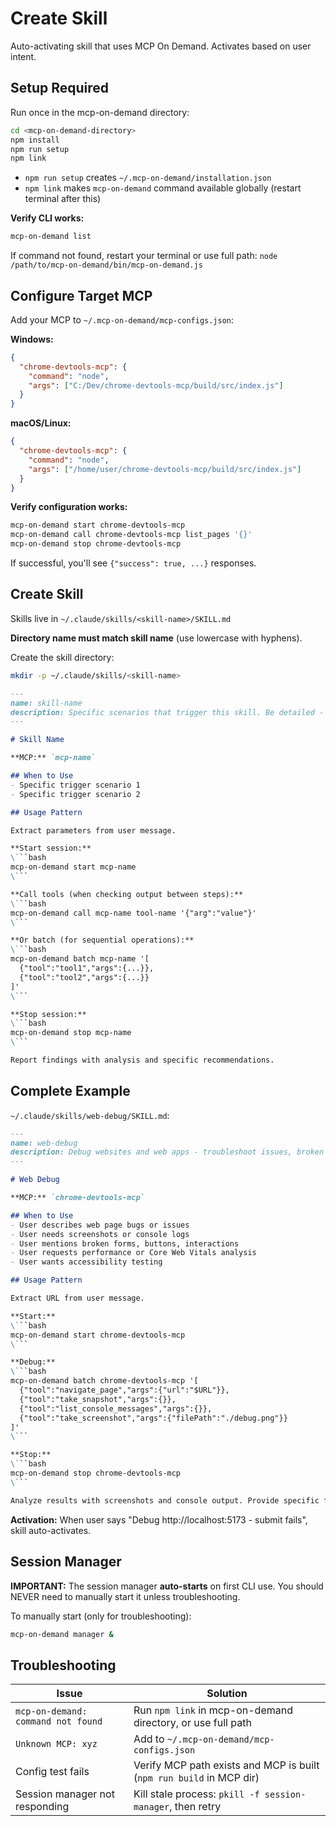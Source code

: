 # Create Skill

Auto-activating skill that uses MCP On Demand. Activates based on user intent.

## Setup Required

Run once in the mcp-on-demand directory:
```bash
cd <mcp-on-demand-directory>
npm install
npm run setup
npm link
```

- `npm run setup` creates `~/.mcp-on-demand/installation.json`
- `npm link` makes `mcp-on-demand` command available globally (restart terminal after this)

**Verify CLI works:**
```bash
mcp-on-demand list
```

If command not found, restart your terminal or use full path: `node /path/to/mcp-on-demand/bin/mcp-on-demand.js`

## Configure Target MCP

Add your MCP to `~/.mcp-on-demand/mcp-configs.json`:

**Windows:**
```json
{
  "chrome-devtools-mcp": {
    "command": "node",
    "args": ["C:/Dev/chrome-devtools-mcp/build/src/index.js"]
  }
}
```

**macOS/Linux:**
```json
{
  "chrome-devtools-mcp": {
    "command": "node",
    "args": ["/home/user/chrome-devtools-mcp/build/src/index.js"]
  }
}
```

**Verify configuration works:**
```bash
mcp-on-demand start chrome-devtools-mcp
mcp-on-demand call chrome-devtools-mcp list_pages '{}'
mcp-on-demand stop chrome-devtools-mcp
```

If successful, you'll see `{"success": true, ...}` responses.

## Create Skill

Skills live in `~/.claude/skills/<skill-name>/SKILL.md`

**Directory name must match skill name** (use lowercase with hyphens).

Create the skill directory:
```bash
mkdir -p ~/.claude/skills/<skill-name>
```

```markdown
---
name: skill-name
description: Specific scenarios that trigger this skill. Be detailed - determines auto-activation.
---

# Skill Name

**MCP:** `mcp-name`

## When to Use
- Specific trigger scenario 1
- Specific trigger scenario 2

## Usage Pattern

Extract parameters from user message.

**Start session:**
\```bash
mcp-on-demand start mcp-name
\```

**Call tools (when checking output between steps):**
\```bash
mcp-on-demand call mcp-name tool-name '{"arg":"value"}'
\```

**Or batch (for sequential operations):**
\```bash
mcp-on-demand batch mcp-name '[
  {"tool":"tool1","args":{...}},
  {"tool":"tool2","args":{...}}
]'
\```

**Stop session:**
\```bash
mcp-on-demand stop mcp-name
\```

Report findings with analysis and specific recommendations.
```

## Complete Example

`~/.claude/skills/web-debug/SKILL.md`:

```markdown
---
name: web-debug
description: Debug websites and web apps - troubleshoot issues, broken interactions, performance, console errors, screenshots, accessibility
---

# Web Debug

**MCP:** `chrome-devtools-mcp`

## When to Use
- User describes web page bugs or issues
- User needs screenshots or console logs
- User mentions broken forms, buttons, interactions
- User requests performance or Core Web Vitals analysis
- User wants accessibility testing

## Usage Pattern

Extract URL from user message.

**Start:**
\```bash
mcp-on-demand start chrome-devtools-mcp
\```

**Debug:**
\```bash
mcp-on-demand batch chrome-devtools-mcp '[
  {"tool":"navigate_page","args":{"url":"$URL"}},
  {"tool":"take_snapshot","args":{}},
  {"tool":"list_console_messages","args":{}},
  {"tool":"take_screenshot","args":{"filePath":"./debug.png"}}
]'
\```

**Stop:**
\```bash
mcp-on-demand stop chrome-devtools-mcp
\```

Analyze results with screenshots and console output. Provide specific findings.
```

**Activation:** When user says "Debug http://localhost:5173 - submit fails", skill auto-activates.

## Session Manager

**IMPORTANT:** The session manager **auto-starts** on first CLI use. You should NEVER need to manually start it unless troubleshooting.

To manually start (only for troubleshooting):
```bash
mcp-on-demand manager &
```

## Troubleshooting

| Issue | Solution |
|-------|----------|
| `mcp-on-demand: command not found` | Run `npm link` in mcp-on-demand directory, or use full path |
| `Unknown MCP: xyz` | Add to `~/.mcp-on-demand/mcp-configs.json` |
| Config test fails | Verify MCP path exists and MCP is built (`npm run build` in MCP dir) |
| Session manager not responding | Kill stale process: `pkill -f session-manager`, then retry |
